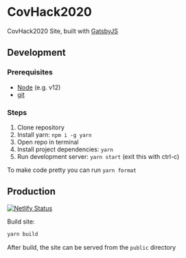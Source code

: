 # CovHack2020

CovHack2020 Site, built with [GatsbyJS](https://www.gatsbyjs.org)

## Development

### Prerequisites

- [Node](https://nodejs.org/en/download/) (e.g. v12)
- [git](https://git-scm.com/downloads)

### Steps

1. Clone repository
2. Install yarn: `npm i -g yarn`
3. Open repo in terminal
4. Install project dependencies: `yarn`
5. Run development server: `yarn start` (exit this with ctrl-c)

To make code pretty you can run `yarn format`

## Production

[![Netlify Status](https://api.netlify.com/api/v1/badges/2ad88d2e-48f9-4157-abd9-b1a19258da1e/deploy-status)](https://app.netlify.com/sites/covhack2020-gatsbycloud/deploys)

Build site:

```sh
yarn build
```

After build, the site can be served from the `public` directory
